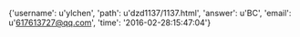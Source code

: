 {'username': u'ylchen', 'path': u'dzd1137/1137.html', 'answer': u'BC', 'email': u'617613727@qq.com', 'time': '2016-02-28:15:47:04'}